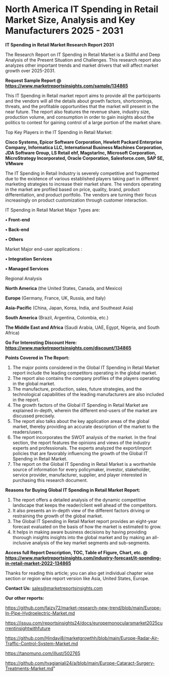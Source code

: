  # North America IT Spending in Retail Market Size, Analysis and Key Manufacturers 2025 - 2031

<strong>IT Spending in Retail Market Research Report 2031</strong>

The Research Report on IT Spending in Retail Market is a Skillful and Deep Analysis of the Present Situation and Challenges. This research report also analyzes other important trends and market drivers that will affect market growth over 2025-2031.

<strong>Request Sample Report @ <a href=https://www.marketreportsinsights.com/sample/134865>https://www.marketreportsinsights.com/sample/134865</a></strong>

This IT Spending in Retail market report aims to provide all the participants and the vendors will all the details about growth factors, shortcomings, threats, and the profitable opportunities that the market will present in the near future. The report also features the revenue share, industry size, production volume, and consumption in order to gain insights about the politics to contest for gaining control of a large portion of the market share.

Top Key Players in the IT Spending in Retail Market:

<strong>Cisco Systems, Epicor Software Corporation, Hewlett Packard Enterprise Company, Informatica LLC, International Business Machines Corporation, JDA Software Group, LS Retail ehf, MagstarInc, Microsoft Corporation, MicroStrategy Incorporated, Oracle Corporation, Salesforce.com, SAP SE, VMware</strong>

The IT Spending in Retail Industry is severely competitive and fragmented due to the existence of various established players taking part in different marketing strategies to increase their market share. The vendors operating in the market are profiled based on price, quality, brand, product differentiation, and product portfolio. The vendors are turning their focus increasingly on product customization through customer interaction.

IT Spending in Retail Market Major Types are:

<strong>• Front-end

• Back-end

• Others</strong>

Market Major end-user applications :

<strong>• Integration Services

• Managed Services</strong>

Regional Analysis

</u><strong><b>North America</b></strong> (the United States, Canada, and Mexico)

<strong><b>Europe </b></strong>(Germany, France, UK, Russia, and Italy)

<strong><b>Asia-Pacific</b></strong> (China, Japan, Korea, India, and Southeast Asia)

<strong><b>South America</b></strong> (Brazil, Argentina, Colombia, etc.)

<strong><b>The Middle East and Africa</b></strong> (Saudi Arabia, UAE, Egypt, Nigeria, and South Africa)

<strong>Go For Interesting Discount Here: <a href=https://www.marketreportsinsights.com/discount/134865>https://www.marketreportsinsights.com/discount/134865</a></strong>

<strong>Points Covered in The Report:</strong>
<ol>
  <li>The major points considered in the Global IT Spending in Retail Market report include the leading competitors operating in the global market.</li>
  <li>The report also contains the company profiles of the players operating in the global market.</li>
  <li>The manufacture, production, sales, future strategies, and the technological capabilities of the leading manufacturers are also included in the report.</li>
  <li>The growth factors of the Global IT Spending in Retail Market are explained in-depth, wherein the different end-users of the market are discussed precisely.</li>
  <li>The report also talks about the key application areas of the global market, thereby providing an accurate description of the market to the readers/users.</li>
  <li>The report incorporates the SWOT analysis of the market. In the final section, the report features the opinions and views of the industry experts and professionals. The experts analyzed the export/import policies that are favorably influencing the growth of the Global IT Spending in Retail Market.</li>
  <li>The report on the Global IT Spending in Retail Market is a worthwhile source of information for every policymaker, investor, stakeholder, service provider, manufacturer, supplier, and player interested in purchasing this research document.</li>
</ol>
<strong>Reasons for Buying Global IT Spending in Retail Market Report:</strong>

<ol>
  <li>The report offers a detailed analysis of the dynamic competitive landscape that keeps the reader/client well ahead of the competitors.</li>
  <li>It also presents an in-depth view of the different factors driving or restraining the growth of the global market.</li>
  <li>The Global IT Spending in Retail Market report provides an eight-year forecast evaluated on the basis of how the market is estimated to grow.</li>
  <li>It helps in making aware business decisions by having providing thorough insights insights into the global market and by making an all-inclusive analysis of the key market segments and sub-segments.</li>
</ol>
<strong>Access full Report Description, TOC, Table of Figure, Chart, etc. @ <a href=https://www.marketreportsinsights.com/industry-forecast/it-spending-in-retail-market-2022-134865>https://www.marketreportsinsights.com/industry-forecast/it-spending-in-retail-market-2022-134865</a></strong>


Thanks for reading this article; you can also get individual chapter wise section or region wise report version like Asia, United States, Europe.

<strong>Contact Us:</strong>
sales@marketreportsinsights.com

<strong>Our other reports:</strong>

<a href=https://github.com/faizy72/market-research-new-trend/blob/main/Europe-In-Pipe-Hydroelectric-Market.md>https://github.com/faizy72/market-research-new-trend/blob/main/Europe-In-Pipe-Hydroelectric-Market.md</a>

<a href=https://issuu.com/reportsinsights24/docs/europemonocularsmarket2025currentinsightwithfuture>https://issuu.com/reportsinsights24/docs/europemonocularsmarket2025currentinsightwithfuture</a>

<a href=https://github.com/Hindavi8/marketgrowthh/blob/main/Europe-Radar-Air-Traffic-Control-System-Market.md>https://github.com/Hindavi8/marketgrowthh/blob/main/Europe-Radar-Air-Traffic-Control-System-Market.md</a>

<a href=https://tanomuno.com/illust/502765>https://tanomuno.com/illust/502765</a>

<a href=https://github.com/tyagianjali24/a/blob/main/Europe-Cataract-Surgery-Treatments-Market.md>https://github.com/tyagianjali24/a/blob/main/Europe-Cataract-Surgery-Treatments-Market.md</a>"
